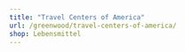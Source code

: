 ```yaml
---
title: "Travel Centers of America"
url: /greenwood/travel-centers-of-america/
shop: Lebensmittel
---
```

